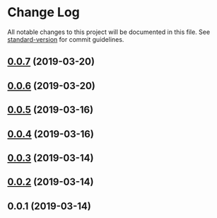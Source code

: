 # Change Log

All notable changes to this project will be documented in this file. See [standard-version](https://github.com/conventional-changelog/standard-version) for commit guidelines.

## [0.0.7](https://gitlab.es.gov.br/espm/empregabilidade/Grupo-Data-Science/push-sugestao/compare/v0.0.6...v0.0.7) (2019-03-20)



## [0.0.6](https://gitlab.es.gov.br/espm/empregabilidade/Grupo-Data-Science/push-sugestao/compare/v0.0.5...v0.0.6) (2019-03-20)



## [0.0.5](https://gitlab.es.gov.br/espm/empregabilidade/Grupo-Data-Science/push-sugestao/compare/v0.0.4...v0.0.5) (2019-03-16)



## [0.0.4](https://gitlab.es.gov.br/espm/empregabilidade/Grupo-Data-Science/push-sugestao/compare/v0.0.3...v0.0.4) (2019-03-16)



## [0.0.3](https://gitlab.es.gov.br/espm/empregabilidade/Grupo-Data-Science/push-sugestao/compare/v0.0.2...v0.0.3) (2019-03-14)



## [0.0.2](https://gitlab.es.gov.br/espm/empregabilidade/Grupo-Data-Science/push-sugestao/compare/v0.0.1...v0.0.2) (2019-03-14)



## 0.0.1 (2019-03-14)
